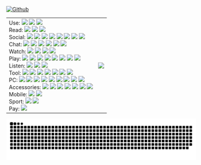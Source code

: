 [![Github](https://img.shields.io/github/followers/jasonycw?label=Follow&style=social)](https://github.com/jasonycw?tab=followers)

<table>
  <tbody>
    <td>
Use:
<a href="https://google.com/" title="Google"><img src="https://s2.googleusercontent.com/s2/favicons?domain_url=google.com"></a>
<a href="https://microsoft.com/" title="Microsoft"><img src="https://s2.googleusercontent.com/s2/favicons?domain_url=https%3A%2F%2Fmicrosoft.com"></a>
<a href="https://android.com/" title="Android"><img src="https://s2.googleusercontent.com/s2/favicons?domain_url=https%3A%2F%2Fandroid.com"></a>
<br/>
Read:
<a href="https://feedly.com/" title="Feedly"><img src="https://s2.googleusercontent.com/s2/favicons?domain_url=https%3A%2F%2Ffeedly.com"></a>
<a href="https://buffer.com/" title="Buffer"><img src="https://s2.googleusercontent.com/s2/favicons?domain_url=https%3A%2F%2Fbuffer.com"></a>
<a href="https://ifttt.com/" title="IFTTT"><img src="https://s2.googleusercontent.com/s2/favicons?domain_url=https%3A%2F%2Fifttt.com"></a>
<br/>
Social:
<a href="https://facebook.com/?sk=h_chr" title="Facebook"><img src="https://s2.googleusercontent.com/s2/favicons?domain_url=https%3A%2F%2Ffacebook.com"></a>
<a href="https://threads.net/" title="Threads"><img src="https://s2.googleusercontent.com/s2/favicons?domain_url=https%3A%2F%2Fthreads.net"></a>
<a href="https://twitter.com/" title="Twitter"><img src="https://s2.googleusercontent.com/s2/favicons?domain_url=https%3A%2F%2Ftwitter.com"></a>
<a href="https://instagram.com/" title="Instagram"><img src="https://s2.googleusercontent.com/s2/favicons?domain_url=https%3A%2F%2Finstagram.com"></a>
<a href="https://mastodo.social/" title="Instagram"><img src="https://s2.googleusercontent.com/s2/favicons?domain_url=https%3A%2F%2Fmastodon.social"></a>
<a href="https://bsky.app/" title="Instagram"><img src="https://s2.googleusercontent.com/s2/favicons?domain_url=https%3A%2F%2Fbsky.app"></a>
<a href="https://t2.social/" title="Instagram"><img src="https://s2.googleusercontent.com/s2/favicons?domain_url=https%3A%2F%2Ft2.social"></a>
<a href="https://linkedin.com/" title="LinkedIn"><img src="https://s2.googleusercontent.com/s2/favicons?domain_url=https%3A%2F%2Flinkedin.com"></a>
<br/>
Chat:
<a href="https://web.telegram.org/" title="Telegram"><img src="https://s2.googleusercontent.com/s2/favicons?domain_url=https%3A%2F%2Fweb.telegram.org"></a>
<a href="https://www.whatsapp.com/" title="Whatsapp"><img src="https://s2.googleusercontent.com/s2/favicons?domain_url=https%3A%2F%2Fwhatsapp.com"></a>
<a href="https://signal.org/" title="Signal"><img src="https://s2.googleusercontent.com/s2/favicons?domain_url=https%3A%2F%2Fsignal.org"></a>
<a href="https://discord.com/" title="Discord"><img src="https://s2.googleusercontent.com/s2/favicons?domain_url=https%3A%2F%2Fdiscord.com"></a>
<a href="https://teams.microsoft.com/" title="Teams"><img src="https://s2.googleusercontent.com/s2/favicons?domain_url=https%3A%2F%2Fteams.microsoft.com"></a>
<a href="https://www.skype.com/" title="Skype"><img src="https://s2.googleusercontent.com/s2/favicons?domain_url=https%3A%2F%2Fskype.com"></a>
<br/>
Watch:
<a href="https://youtu.be/" title="YouTube"><img src="https://s2.googleusercontent.com/s2/favicons?domain_url=https%3A%2F%2Fyoutube.com"></a>
<a href="https://netflix.com/" title="Netflix"><img src="https://s2.googleusercontent.com/s2/favicons?domain_url=https%3A%2F%2Fnetflix.com"></a>
<a href="https://twitch.tv/" title="Twitch"><img src="https://s2.googleusercontent.com/s2/favicons?domain_url=https%3A%2F%2Fwww.twitch.tv"></a>
<a href="https://imdb.com/" title="IMDb"><img src="https://s2.googleusercontent.com/s2/favicons?domain_url=https%3A%2F%2Fimdb.com"></a>
<br/>
Play:
<a href="https://store.steampowered.com/" title="Steam"><img src="https://s2.googleusercontent.com/s2/favicons?domain_url=https%3A%2F%2Fsteamcommunity.com"></a>
<a href="https://humblebundle.com/" title="Humble Bundle"><img src="https://s2.googleusercontent.com/s2/favicons?domain_url=https%3A%2F%2Fhumblebundle.com"></a>
<a href="https://nintendo.com/switch/" title="Nintendo Switch"><img src="https://s2.googleusercontent.com/s2/favicons?domain_url=https%3A%2F%2Fnintendo.com"></a>
<a href="https://origin.com/" title="Origin"><img src="https://s2.googleusercontent.com/s2/favicons?domain_url=https%3A%2F%2Fwww.origin.com"></a>
<a href="https://gog.com/" title="GOG"><img src="https://s2.googleusercontent.com/s2/favicons?domain_url=https%3A%2F%2Fgog.com"></a>
<a href="https://battle.net/" title="Battle.net"><img src="https://s2.googleusercontent.com/s2/favicons?domain_url=battle.net"></a>
<a href="https://store.ubi.com/" title="Uplay"><img src="https://s2.googleusercontent.com/s2/favicons?domain_url=https%3A%2F%2Fubisoft.com"></a>
<a href="https://store.playstation.com/" title="Playstation"><img src="https://s2.googleusercontent.com/s2/favicons?domain_url=https%3A%2F%2Fplaystation.com"></a>
<br/>
Listen:
<a href="https://play.google.com/music/" title="Google Music"><img src="https://s2.googleusercontent.com/s2/favicons?domain_url=https%3A%2F%2Fplay.google.com/music"></a>
<a href="https://open.spotify.com/" title="Spotify"><img src="https://s2.googleusercontent.com/s2/favicons?domain_url=https%3A%2F%2Fopen.spotify.com"></a>
<a href="https://podcasts.google.com/" title="Google Podcasts"><img src="https://s2.googleusercontent.com/s2/favicons?domain_url=https%3A%2F%2Fpodcasts.google.com"></a>
<br/>
Tool:
<a href="https://notepad-plus-plus.org/" title="Notepad++"><img src="https://s2.googleusercontent.com/s2/favicons?domain_url=https%3A%2F%2Fnotepad-plus-plus.org"></a>
<a href="https://www.sublimetext.com/" title="Sublime Text"><img src="https://s2.googleusercontent.com/s2/favicons?domain_url=https%3A%2F%2Fsublimetext.com"></a>
<a href="https://getgreenshot.org/" title="Greenshot"><img src="https://s2.googleusercontent.com/s2/favicons?domain_url=https%3A%2F%2Fgetgreenshot.org"></a>
<a href="https://www.sublimemerge.com/" title="Sublime Merge"><img src="https://s2.googleusercontent.com/s2/favicons?domain_url=https%3A%2F%2Fsublimemerge.com"></a>
<a href="https://code.visualstudio.com/" title="VS Code"><img src="https://s2.googleusercontent.com/s2/favicons?domain_url=https%3A%2F%2Fcode.visualstudio.com"></a>
<a href="https://mremoteng.org/" title="mRemoteNG"><img src="https://s2.googleusercontent.com/s2/favicons?domain_url=https%3A%2F%2Fmremoteng.org"></a>
<a href="https://www.teamviewer.com/" title="TeamViewer"><img src="https://s2.googleusercontent.com/s2/favicons?domain_url=https%3A%2F%2Fteamviewer.com"></a>
<br/>
PC:
<a href="https://www.intel.com/" title="Intel CPU"><img src="https://s2.googleusercontent.com/s2/favicons?domain_url=https%3A%2F%2Fintel.com"></a>
<a href="https://www.nvidia.com/" title="Nvidia GPU"><img src="https://s2.googleusercontent.com/s2/favicons?domain_url=https%3A%2F%2Fnvidia.com"></a>
<a href="https://www.fractal-design.com/" title="Fractal Design case"><img src="https://s2.googleusercontent.com/s2/favicons?domain_url=https%3A%2F%2Ffractal-design.com"></a>
<a href="https://noctua.at/" title="Noctua cooler"><img src="https://s2.googleusercontent.com/s2/favicons?domain_url=https%3A%2F%2Fnoctua.at"></a>
<a href="https://rog.asus.com/" title="ASUS ROG Motherboard"><img src="https://t0.gstatic.com/faviconV2?client=SOCIAL&type=FAVICON&fallback_opts=TYPE,SIZE,URL&url=https://rog.asus.com&size=16"></a>
<a href="https://www.corsair.com/" title="Corsair RAM"><img src="https://s2.googleusercontent.com/s2/favicons?domain_url=https%3A%2F%2Fcorsair.com"></a>
<a href="https://www.samsung.com/ssd/" title="Samsung SSD"><img src="https://s2.googleusercontent.com/s2/favicons?domain_url=https%3A%2F%2Fsamsung.com"></a>
<a href="https://www.kingston.com/ssd" title="Kingston SSD"><img src="https://s2.googleusercontent.com/s2/favicons?domain_url=https%3A%2F%2Fkingston.com"></a>
<a href="https://www.westerndigital.com/products/internal-drives" title="WD HDD"><img src="https://s2.googleusercontent.com/s2/favicons?domain_url=https%3A%2F%2Fwww.westerndigital.com"></a>
<br/>
Accessories:
<a href="https://www.audio-technica.com/" title="Audio-Technica"><img src="https://s2.googleusercontent.com/s2/favicons?domain_url=https%3A%2F%2Faudio-technica.com"></a>
<a href="https://www.asus.com/" title="ASUS monitor"><img src="https://s2.googleusercontent.com/s2/favicons?domain_url=https%3A%2F%2Fwww.asus.com"></a>
<a href="https://www.dell.com/" title="Dell monitor"><img src="https://s2.googleusercontent.com/s2/favicons?domain_url=https%3A%2F%2Fdell.com"></a>
<a href="https://www.lg.com/tv" title="LG TV"><img src="https://s2.googleusercontent.com/s2/favicons?domain_url=https%3A%2F%2Flg.com"></a>
<a href="https://www.logitechg.com/" title="LogitechG mouse"><img src="https://s2.googleusercontent.com/s2/favicons?domain_url=https%3A%2F%2Fwww.logitechg.com"></a>
<a href="https://www.duckychannel.com.tw/" title="Ducky mechanical keyboard"><img src="https://s2.googleusercontent.com/s2/favicons?domain_url=https%3A%2F%2Fduckychannel.com.tw"></a>
<a href="https://zowie.benq.com/" title="Zowie mouse"><img src="https://s2.googleusercontent.com/s2/favicons?domain_url=https%3A%2F%2Fzowie.benq.com"></a>
<br/>
Mobile:
<a href="https://www.sony.com/"><img src="https://s2.googleusercontent.com/s2/favicons?domain_url=https%3A%2F%2Fsony.com"></a>
<a href="https://www.lenovo.com/" title="Lenovo laptop"><img src="https://s2.googleusercontent.com/s2/favicons?domain_url=https%3A%2F%2Flenovo.com"></a>
<br/>
Sport:
<a href="https://formula1.com/" title="F1"><img src="https://s2.googleusercontent.com/s2/favicons?domain_url=https%3A%2F%2Fformula1.com"></a>
<a href="https://mlb.com/" title="MLB"><img src="https://s2.googleusercontent.com/s2/favicons?domain_url=https%3A%2F%2Fmlb.com"></a>
<br/>
Pay:
<a href="https://paypal.me/jasonycw" title="Paypal"><img src="https://s2.googleusercontent.com/s2/favicons?domain_url=https%3A%2F%2Fpaypal.com"></a>
    </td>
    <td>
      <a href="https://github.com/jasonycw">
        <img align="center" src="https://github-readme-stats.vercel.app/api?username=jasonycw&theme=graywhite&show_icons=false&count_private=true&&include_all_commits=true&line_height=20&layout=compact&rank_icon=percentile&number_format=long&show=reviews,discussions_started,discussions_answered" />
      </a>
    </td>
  </tbody>
</table>

<picture>
  <source media="(prefers-color-scheme: dark)" srcset="https://raw.githubusercontent.com/jasonycw/jasonycw/output/github-contribution-grid-snake-dark.svg">
  <source media="(prefers-color-scheme: light)" srcset="https://raw.githubusercontent.com/jasonycw/jasonycw/output/github-contribution-grid-snake.svg">
  <img alt="github contribution grid snake animation" src="https://raw.githubusercontent.com/jasonycw/jasonycw/output/github-contribution-grid-snake.svg">
</picture>
<br/>
<a href="https://jasonycw.github.io/secret/" title="jasonycw.github.io" style="opacity: 0; transition: 0.3s" onMouseOver="style.opacity=1" onMouseOut="style.opacity=0">
      	⬜️⬜️⬜️⬜️⬜️⬜️⬜️⬜️<br/>
      	⬜️⬛️⬜️⬛️⬛️⬛️⬛️⬜️<br/>
      	⬜️⬜️⬜️⬛️⬜️⬜️⬛️⬜️<br/>
      	⬜️⬛️⬜️⬛️⬜️⬜️⬛️⬜️<br/>
      	⬜️⬛️⬜️⬛️⬜️⬜️⬛️⬜️<br/>
      	⬜️⬛️⬜️⬛️⬛️⬛️⬛️⬜️<br/>
      	⬜️⬜️⬜️⬜️⬜️⬜️⬜️⬜️<br/>
      </a>
